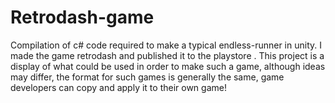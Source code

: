 # Retrodash-game
Compilation of c# code required to make a typical endless-runner in unity.
I made the game retrodash and published it to the playstore .
This project is a display of what could be used in order to make such a game,
although ideas may differ, the format for such games is generally the same,
game developers can copy and apply it to their own game!
